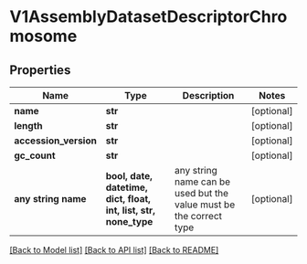 # V1AssemblyDatasetDescriptorChromosome


## Properties
Name | Type | Description | Notes
------------ | ------------- | ------------- | -------------
**name** | **str** |  | [optional] 
**length** | **str** |  | [optional] 
**accession_version** | **str** |  | [optional] 
**gc_count** | **str** |  | [optional] 
**any string name** | **bool, date, datetime, dict, float, int, list, str, none_type** | any string name can be used but the value must be the correct type | [optional]

[[Back to Model list]](../README.md#documentation-for-models) [[Back to API list]](../README.md#documentation-for-api-endpoints) [[Back to README]](../README.md)


